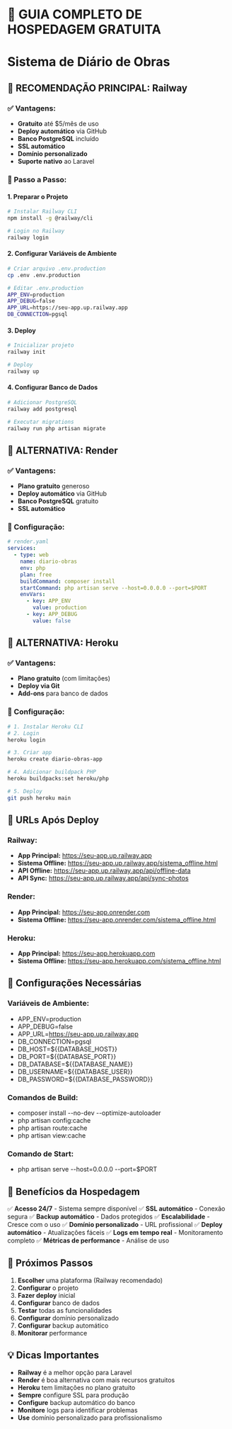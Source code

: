 # 🚀 GUIA COMPLETO DE HOSPEDAGEM GRATUITA
# Sistema de Diário de Obras

## 🥇 RECOMENDAÇÃO PRINCIPAL: Railway

### ✅ Vantagens:
- **Gratuito** até $5/mês de uso
- **Deploy automático** via GitHub
- **Banco PostgreSQL** incluído
- **SSL automático**
- **Domínio personalizado**
- **Suporte nativo** ao Laravel

### 🔧 Passo a Passo:

#### 1. Preparar o Projeto
```bash
# Instalar Railway CLI
npm install -g @railway/cli

# Login no Railway
railway login
```

#### 2. Configurar Variáveis de Ambiente
```bash
# Criar arquivo .env.production
cp .env .env.production

# Editar .env.production
APP_ENV=production
APP_DEBUG=false
APP_URL=https://seu-app.up.railway.app
DB_CONNECTION=pgsql
```

#### 3. Deploy
```bash
# Inicializar projeto
railway init

# Deploy
railway up
```

#### 4. Configurar Banco de Dados
```bash
# Adicionar PostgreSQL
railway add postgresql

# Executar migrations
railway run php artisan migrate
```

## 🥈 ALTERNATIVA: Render

### ✅ Vantagens:
- **Plano gratuito** generoso
- **Deploy automático** via GitHub
- **Banco PostgreSQL** gratuito
- **SSL automático**

### 🔧 Configuração:
```yaml
# render.yaml
services:
  - type: web
    name: diario-obras
    env: php
    plan: free
    buildCommand: composer install
    startCommand: php artisan serve --host=0.0.0.0 --port=$PORT
    envVars:
      - key: APP_ENV
        value: production
      - key: APP_DEBUG
        value: false
```

## 🥉 ALTERNATIVA: Heroku

### ✅ Vantagens:
- **Plano gratuito** (com limitações)
- **Deploy via Git**
- **Add-ons** para banco de dados

### 🔧 Configuração:
```bash
# 1. Instalar Heroku CLI
# 2. Login
heroku login

# 3. Criar app
heroku create diario-obras-app

# 4. Adicionar buildpack PHP
heroku buildpacks:set heroku/php

# 5. Deploy
git push heroku main
```

## 📱 URLs Após Deploy

### Railway:
- **App Principal:** https://seu-app.up.railway.app
- **Sistema Offline:** https://seu-app.up.railway.app/sistema_offline.html
- **API Offline:** https://seu-app.up.railway.app/api/offline-data
- **API Sync:** https://seu-app.up.railway.app/api/sync-photos

### Render:
- **App Principal:** https://seu-app.onrender.com
- **Sistema Offline:** https://seu-app.onrender.com/sistema_offline.html

### Heroku:
- **App Principal:** https://seu-app.herokuapp.com
- **Sistema Offline:** https://seu-app.herokuapp.com/sistema_offline.html

## 🔧 Configurações Necessárias

### Variáveis de Ambiente:
- APP_ENV=production
- APP_DEBUG=false
- APP_URL=https://seu-app.up.railway.app
- DB_CONNECTION=pgsql
- DB_HOST=${{DATABASE_HOST}}
- DB_PORT=${{DATABASE_PORT}}
- DB_DATABASE=${{DATABASE_NAME}}
- DB_USERNAME=${{DATABASE_USER}}
- DB_PASSWORD=${{DATABASE_PASSWORD}}

### Comandos de Build:
- composer install --no-dev --optimize-autoloader
- php artisan config:cache
- php artisan route:cache
- php artisan view:cache

### Comando de Start:
- php artisan serve --host=0.0.0.0 --port=$PORT

## 🎯 Benefícios da Hospedagem

✅ **Acesso 24/7** - Sistema sempre disponível
✅ **SSL automático** - Conexão segura
✅ **Backup automático** - Dados protegidos
✅ **Escalabilidade** - Cresce com o uso
✅ **Domínio personalizado** - URL profissional
✅ **Deploy automático** - Atualizações fáceis
✅ **Logs em tempo real** - Monitoramento completo
✅ **Métricas de performance** - Análise de uso

## 🚀 Próximos Passos

1. **Escolher** uma plataforma (Railway recomendado)
2. **Configurar** o projeto
3. **Fazer deploy** inicial
4. **Configurar** banco de dados
5. **Testar** todas as funcionalidades
6. **Configurar** domínio personalizado
7. **Configurar** backup automático
8. **Monitorar** performance

## 💡 Dicas Importantes

- **Railway** é a melhor opção para Laravel
- **Render** é boa alternativa com mais recursos gratuitos
- **Heroku** tem limitações no plano gratuito
- **Sempre** configure SSL para produção
- **Configure** backup automático do banco
- **Monitore** logs para identificar problemas
- **Use** domínio personalizado para profissionalismo

